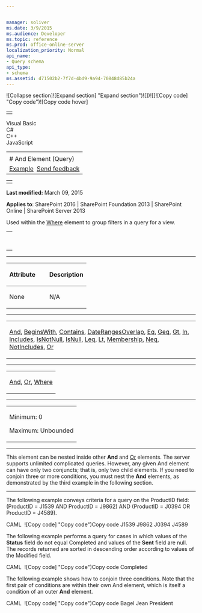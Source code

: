 ```yaml
---


manager: soliver
ms.date: 3/9/2015
ms.audience: Developer
ms.topic: reference
ms.prod: office-online-server
localization_priority: Normal
api_name:
- Query schema
api_type:
- schema
ms.assetid: d71502b2-7f7d-4bd9-9a94-70848d85b24a
---
```


![Collapse
section]![Expand
section] "Expand section")![]()![])![]![]()![Copy
code] "Copy code")![Copy code
hover]
<table>
<tbody>
<tr class="odd">
<td align="left"></td>
</tr>
</tbody>
</table>

Visual Basic  
C\#  
C++  
JavaScript  

<table>
<tbody>
<tr class="odd">
<td align="left"><span id="runningHeaderText"></span></td>
</tr>
<tr class="even">
<td align="left"># And Element (Query)</td>
</tr>
<tr class="odd">
<td align="left"><a href="#exampleToggle">Example</a>  <span id="headfeedbackarea" class="feedbackhead"><a href="javascript:SubmitFeedback(&#39;docthis@Microsoft.com&#39;,&#39;&#39;,&#39;&#39;,&#39;&#39;,&#39;1.0.18082.1225&#39;,&#39;%0\dThank%20you%20for%20your%20feedback.%20The%20developer%20writing%20teams%20use%20your%20feedback%20to%20improve%20documentation.%20While%20we%20are%20reviewing%20your%20feedback,%20we%20may%20send%20you%20e-mail%20to%20ask%20for%20clarification%20or%20feedback%20on%20a%20solution.%20We%20do%20not%20use%20your%20e-mail%20address%20for%20any%20other%20purpose%20and%20we%20delete%20it%20after%20we%20finish%20our%20review.%0\AFor%20further%20information%20about%20the%20privacy%20policies%20of%20Microsoft,%20please%20see%20http://privacy.microsoft.com/en-us/default.aspx.%0\A%0\d&#39;,&#39;Customer%20feedback&#39;);">Send feedback</a></span></td>
</tr>
</tbody>
</table>

<table>
<colgroup>
<col width="100%" />
</colgroup>
<tbody>
<tr class="odd">
<td align="left"></td>
</tr>
</tbody>
</table>

**Last modified:** March 09, 2015

**Applies to**: SharePoint 2016 | SharePoint Foundation 2013 |
SharePoint Online | SharePoint Server 2013

Used within the [Where](where-element-query.md)
element to group filters in a query for a view.

<span codelanguage="other"></span>
<table>
<colgroup>
<col width="100%" />
</colgroup>
<tbody>
<tr class="odd">
<td align="left"><pre><code><And>
</And></code></pre></td>
</tr>
</tbody>
</table>


-----------------------------------------------------------------------------------------------------------------------------------------------------------------------------------------------

<table>
<colgroup>
<col width="50%" />
<col width="50%" />
</colgroup>
<thead>
<tr class="header">
<th align="left"><p>Attribute</p></th>
<th align="left"><p>Description</p></th>
</tr>
</thead>
<tbody>
<tr class="odd">
<td align="left"><p>None</p></td>
<td align="left"><p>N/A</p></td>
</tr>
</tbody>
</table>


---------------------------------------------------------------------------------------------------------------------------------------------------------------------------------------------------

<table>
<colgroup>
<col width="100%" />
</colgroup>
<tbody>
<tr class="odd">
<td align="left"><p><a href="and-element-query.md">And</a>, <a href="beginswith-element-query.md">BeginsWith</a>, <a href="contains-element-query.md">Contains</a>, <a href="daterangesoverlap-element-query.md">DateRangesOverlap</a>, <a href="eq-element-query.md">Eq</a>, <a href="geq-element-query.md">Geq</a>, <a href="gt-element-query.md">Gt</a>, <a href="in-element-query.md">In</a>, <a href="includes-element-query.md">Includes</a>, <a href="isnotnull-element-query.md">IsNotNull</a>, <a href="isnull-element-query.md">IsNull</a>, <a href="leq-element-query.md">Leq</a>, <a href="lt-element-query.md">Lt</a>, <a href="membership-element-query.md">Membership</a>, <a href="neq-element-query.md">Neq</a>, <a href="notincludes-element-query.md">NotIncludes</a>, <a href="or-element-query.md">Or</a></p></td>
</tr>
</tbody>
</table>


----------------------------------------------------------------------------------------------------------------------------------------------------------------------------------------------------

<table>
<colgroup>
<col width="100%" />
</colgroup>
<tbody>
<tr class="odd">
<td align="left"><p><a href="and-element-query.md">And</a>, <a href="or-element-query.md">Or</a>, <a href="where-element-query.md">Where</a></p></td>
</tr>
</tbody>
</table>


------------------------------------------------------------------------------------------------------------------------------------------------------------------------------------------------

<table>
<colgroup>
<col width="100%" />
</colgroup>
<tbody>
<tr class="odd">
<td align="left"><p>Minimum: 0</p>
<p>Maximum: Unbounded</p></td>
</tr>
</tbody>
</table>


----------------------------------------------------------------------------------------------------------------------------------------------------------------------------------------------------------------------------

This element can be nested inside other **And**
and [Or](or-element-query.md) elements. The server
supports unlimited complicated queries. However, any given <span
class="keyword">And</span> element can have only two conjuncts; that is,
only two child elements. If you need to conjoin three or more
conditions, you must nest the **And** elements,
as demonstrated by the third example in the following section.


------------------------------------------------------------------------------------------------------------------------------------------------------------------------------------------

The following example conveys criteria for a query on the ProductID
field: (ProductID = J1539 AND ProductID = J9862) AND (ProductID = J0394
OR ProductID = J4589).

<span codelanguage="caml"></span>
CAML 
<span class="copyCode" onclick="CopyCode(this)"
onkeypress="CopyCode_CheckKey(this, event)"
onmouseover="ChangeCopyCodeIcon(this)"
onmouseout="ChangeCopyCodeIcon(this)" tabindex="0">![Copy
code] "Copy code")Copy code</span>
    <And>
      <And>
        <Eq>
          <FieldRef Name="ProductID"/>
          <Value Type="Text">J1539</Value>
        </Eq>
        <Eq>
          <FieldRef Name="ProductID"/>
          <Value Type="Text">J9862</Value>
        </Eq>
      </And>
      <Or>
        <Eq>
          <FieldRef Name="ProductID"/>
          <Value Type="Text">J0394</Value>
        </Eq>
        <Eq>
          <FieldRef Name="ProductID"/>
          <Value Type="Text">J4589</Value>
        </Eq>
      </Or>
    </And>

The following example performs a query for cases in which values of the
**Status** field do not equal Completed and
values of the **Sent** field are <span
class="keyword">null</span>. The records returned are sorted in
descending order according to values of the <span
class="keyword">Modified</span> field.

<span codelanguage="caml"></span>
CAML 
<span class="copyCode" onclick="CopyCode(this)"
onkeypress="CopyCode_CheckKey(this, event)"
onmouseover="ChangeCopyCodeIcon(this)"
onmouseout="ChangeCopyCodeIcon(this)" tabindex="0">![Copy
code] "Copy code")Copy code</span>
    <Query>
      <OrderBy>
        <FieldRef Name="Modified" Ascending="FALSE"></FieldRef>
      </OrderBy>
      <Where>
        <And>
          <Neq>
            <FieldRef Name="Status"></FieldRef>
            <Value Type="Text">Completed</Value>
          </Neq>
          <IsNull>
            <FieldRef Name="Sent"></FieldRef>
          </IsNull>
        </And>
      </Where>
    </Query>

The following example shows how to conjoin three conditions. Note that
the first pair of conditions are within their own <span
class="keyword">And</span> element, which is itself a condition of an
outer **And** element.

<span codelanguage="caml"></span>
CAML 
<span class="copyCode" onclick="CopyCode(this)"
onkeypress="CopyCode_CheckKey(this, event)"
onmouseover="ChangeCopyCodeIcon(this)"
onmouseout="ChangeCopyCodeIcon(this)" tabindex="0">![Copy
code] "Copy code")Copy code</span>
    <Where>
      <And>
        <And>
          <Eq><FieldRef Name="LastName" />
            <Value Type="Text">Bagel</Value>
          </Eq>
          <Eq><FieldRef Name="FirstName" />
            <Value Type="Text">Jean</Value>
          </Eq>
        </And>
        <Includes>
          <FieldRef Name="Title" /><Value Type="Text">President</Value>
        </Includes>
      </And>
    </Where>








